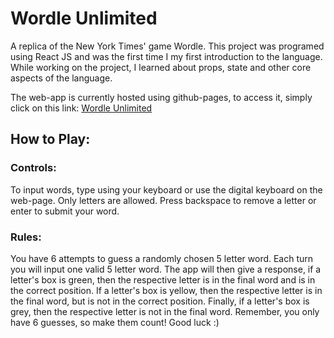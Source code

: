 # Wordle Unlimited
A replica of the New York Times' game Wordle. This project was programed using React JS and was the first time I my first introduction to the language. While working on the project, I learned about props, state and other core aspects of the language.

The web-app is currently hosted using github-pages, to access it, simply click on this link: [Wordle Unlimited](https://Jcssss.github.io/Wordle)

## How to Play:

### Controls:
To input words, type using your keyboard or use the digital keyboard on the web-page. Only letters are allowed. Press backspace to remove a letter or enter to submit your word.

### Rules:
You have 6 attempts to guess a randomly chosen 5 letter word. Each turn you will input one valid 5 letter word. The app will then give a response, if a letter's box is green, then the respective letter is in the final word and is in the correct position. If a letter's box is yellow, then the respective letter is in the final word, but is not in the correct position. Finally, if a letter's box is grey, then the respective letter is not in the final word. Remember, you only have 6 guesses, so make them count! Good luck :)
